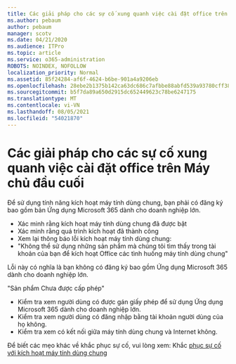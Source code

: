 ```yaml
---
title: Các giải pháp cho các sự cố xung quanh việc cài đặt office trên Máy chủ đầu cuối
ms.author: pebaum
author: pebaum
manager: scotv
ms.date: 04/21/2020
ms.audience: ITPro
ms.topic: article
ms.service: o365-administration
ROBOTS: NOINDEX, NOFOLLOW
localization_priority: Normal
ms.assetid: 85f24284-af6f-4624-b6be-901a4a9206eb
ms.openlocfilehash: 28ebe2b1375b142ca63dc686c7afbbe88abfd539a93780cff3861f80de40b411
ms.sourcegitcommit: b5f7da89a650d2915dc652449623c78be6247175
ms.translationtype: MT
ms.contentlocale: vi-VN
ms.lasthandoff: 08/05/2021
ms.locfileid: "54021870"
---
```

# <a name="solutions-for-issues-around-installing-office-on-a-terminal-server"></a>Các giải pháp cho các sự cố xung quanh việc cài đặt office trên Máy chủ đầu cuối

Để sử dụng tính năng kích hoạt máy tính dùng chung, bạn phải có đăng ký bao gồm bản Ứng dụng Microsoft 365 dành cho doanh nghiệp lớn.
  
- Xác minh rằng kích hoạt máy tính dùng chung đã được bật
- Xác minh rằng quá trình kích hoạt đã thành công
- Xem lại thông báo lỗi kích hoạt máy tính dùng chung:
- "Không thể sử dụng những sản phẩm mà chúng tôi tìm thấy trong tài khoản của bạn để kích hoạt Office các tình huống máy tính dùng chung"
  
Lỗi này có nghĩa là bạn không có đăng ký bao gồm Ứng dụng Microsoft 365 dành cho doanh nghiệp lớn.

"Sản phẩm Chưa được cấp phép"

- Kiểm tra xem người dùng có được gán giấy phép để sử dụng Ứng dụng Microsoft 365 dành cho doanh nghiệp lớn.
- Kiểm tra xem người dùng có đăng nhập bằng tài khoản người dùng của họ không.
- Kiểm tra xem có kết nối giữa máy tính dùng chung và Internet không.

Để biết các mẹo khác về khắc phục sự cố, vui lòng xem: Khắc [phục sự cố với kích hoạt máy tính dùng chung](https://docs.microsoft.com/DeployOffice/troubleshoot-shared-computer-activation)